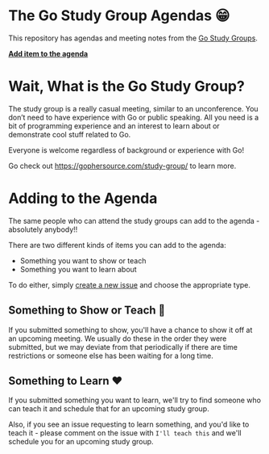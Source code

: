 # The Go Study Group Agendas :grin:

This repository has agendas and meeting notes from the [Go Study Groups](https://gophersource.com/study-group).

**[Add item to the agenda](https://github.com/go-study-group/agendas/issues/new/choose)**

# Wait, What is the Go Study Group?

The study group is a really casual meeting, similar to an unconference. You don’t need to have experience with Go or public speaking. All you need is a bit of programming experience and an interest to learn about or demonstrate cool stuff related to Go.

Everyone is welcome regardless of background or experience with Go!

Go check out https://gophersource.com/study-group/ to learn more.

# Adding to the Agenda

The same people who can attend the study groups can add to the agenda - absolutely anybody!!

There are two different kinds of items you can add to the agenda:

- Something you want to show or teach
- Something you want to learn about

To do either, simply [create a new issue](https://github.com/go-study-group/agendas/issues/new/choose) and choose the appropriate type.

## Something to Show or Teach :tada:

If you submitted something to show, you'll have a chance to show it off at an upcoming meeting. We usually do these in the order they were submitted, but we may deviate from that periodically if there are time restrictions or someone else has been waiting for a long time.

## Something to Learn :heart:

If you submitted something you want to learn, we'll try to find someone who can teach it and schedule that for an upcoming study group.

Also, if you see an issue requesting to learn something, and you'd like to teach it - please comment on the issue with `I'll teach this` and we'll schedule you for an upcoming study group.

